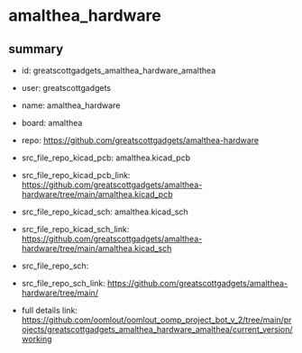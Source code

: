# amalthea_hardware
 
## summary 
* id: greatscottgadgets_amalthea_hardware_amalthea
* user: greatscottgadgets
* name: amalthea_hardware
* board: amalthea
* repo: https://github.com/greatscottgadgets/amalthea-hardware
* src_file_repo_kicad_pcb: amalthea.kicad_pcb
* src_file_repo_kicad_pcb_link: https://github.com/greatscottgadgets/amalthea-hardware/tree/main/amalthea.kicad_pcb
* src_file_repo_kicad_sch: amalthea.kicad_sch
* src_file_repo_kicad_sch_link: https://github.com/greatscottgadgets/amalthea-hardware/tree/main/amalthea.kicad_sch

* src_file_repo_sch: 
* src_file_repo_sch_link: https://github.com/greatscottgadgets/amalthea-hardware/tree/main/
* full details link: https://github.com/oomlout/oomlout_oomp_project_bot_v_2/tree/main/projects/greatscottgadgets_amalthea_hardware_amalthea/current_version/working  







